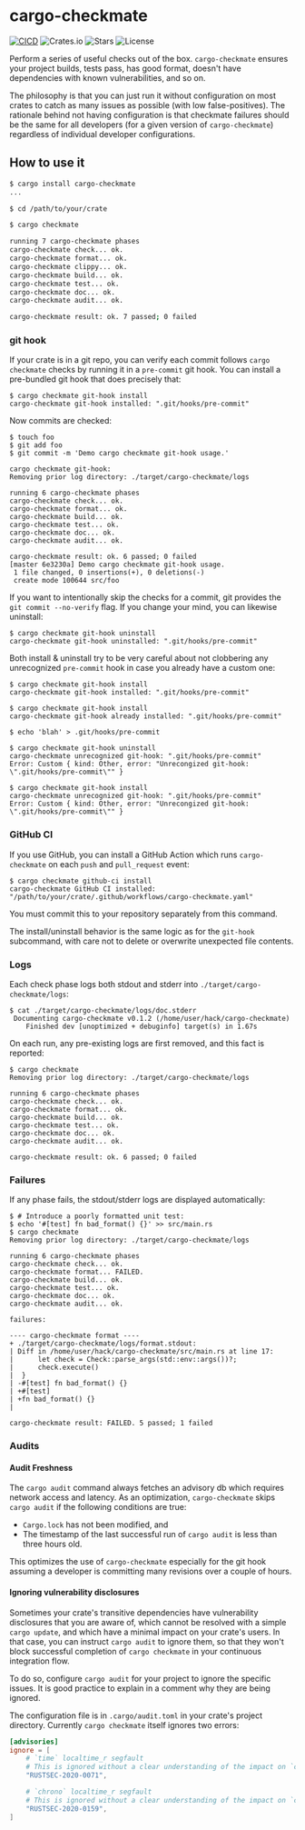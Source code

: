 # cargo-checkmate
[![CICD](https://github.com/nathan-at-least/cargo-checkmate/actions/workflows/cargo-checkmate.yaml/badge.svg)](https://github.com/nathan-at-least/cargo-checkmate/actions/workflows/cargo-checkmate.yaml/badge.svg)
![Crates.io](https://img.shields.io/crates/v/cargo-checkmate)
![Stars](https://img.shields.io/github/stars/nathan-at-least/cargo-checkmate)
![License](https://img.shields.io/github/license/nathan-at-least/cargo-checkmate)

Perform a series of useful checks out of the box. `cargo-checkmate` ensures your project builds, tests pass, has good format, doesn't have dependencies with known vulnerabilities, and so on.

The philosophy is that you can just run it without configuration on most crates to catch as many issues as possible (with low false-positives). The rationale behind not having configuration is that checkmate failures should be the same for all developers (for a given version of `cargo-checkmate`) regardless of individual developer configurations.

## How to use it

``` bash
$ cargo install cargo-checkmate
...

$ cd /path/to/your/crate

$ cargo checkmate

running 7 cargo-checkmate phases
cargo-checkmate check... ok.
cargo-checkmate format... ok.
cargo-checkmate clippy... ok.
cargo-checkmate build... ok.
cargo-checkmate test... ok.
cargo-checkmate doc... ok.
cargo-checkmate audit... ok.

cargo-checkmate result: ok. 7 passed; 0 failed
```

### git hook

If your crate is in a git repo, you can verify each commit follows `cargo checkmate` checks by running it in a `pre-commit` git hook. You can install a pre-bundled git hook that does precisely that:

```
$ cargo checkmate git-hook install
cargo-checkmate git-hook installed: ".git/hooks/pre-commit"
```

Now commits are checked:
```
$ touch foo
$ git add foo
$ git commit -m 'Demo cargo checkmate git-hook usage.'

cargo checkmate git-hook:
Removing prior log directory: ./target/cargo-checkmate/logs

running 6 cargo-checkmate phases
cargo-checkmate check... ok.
cargo-checkmate format... ok.
cargo-checkmate build... ok.
cargo-checkmate test... ok.
cargo-checkmate doc... ok.
cargo-checkmate audit... ok.

cargo-checkmate result: ok. 6 passed; 0 failed
[master 6e3230a] Demo cargo checkmate git-hook usage.
 1 file changed, 0 insertions(+), 0 deletions(-)
 create mode 100644 src/foo
```

If you want to intentionally skip the checks for a commit, git provides the `git commit --no-verify` flag. If you change your mind, you can likewise uninstall:

```
$ cargo checkmate git-hook uninstall
cargo-checkmate git-hook uninstalled: ".git/hooks/pre-commit"
```

Both install & uninstall try to be very careful about not clobbering any unrecognized `pre-commit` hook in case you already have a custom one:

```
$ cargo checkmate git-hook install
cargo-checkmate git-hook installed: ".git/hooks/pre-commit"

$ cargo checkmate git-hook install
cargo-checkmate git-hook already installed: ".git/hooks/pre-commit"

$ echo 'blah' > .git/hooks/pre-commit

$ cargo checkmate git-hook uninstall
cargo-checkmate unrecognized git-hook: ".git/hooks/pre-commit"
Error: Custom { kind: Other, error: "Unrecongized git-hook: \".git/hooks/pre-commit\"" }

$ cargo checkmate git-hook install
cargo-checkmate unrecognized git-hook: ".git/hooks/pre-commit"
Error: Custom { kind: Other, error: "Unrecongized git-hook: \".git/hooks/pre-commit\"" }
```

### GitHub CI

If you use GitHub, you can install a GitHub Action which runs `cargo-checkmate` on each `push` and `pull_request` event:

```
$ cargo checkmate github-ci install
cargo-checkmate GitHub CI installed: "/path/to/your/crate/.github/workflows/cargo-checkmate.yaml"
```

You must commit this to your repository separately from this command.

The install/uninstall behavior is the same logic as for the `git-hook` subcommand, with care not to delete or overwrite unexpected file contents.

### Logs

Each check phase logs both stdout and stderr into `./target/cargo-checkmate/logs`:

```
$ cat ./target/cargo-checkmate/logs/doc.stderr
 Documenting cargo-checkmate v0.1.2 (/home/user/hack/cargo-checkmate)
    Finished dev [unoptimized + debuginfo] target(s) in 1.67s
```

On each run, any pre-existing logs are first removed, and this fact is reported:

```
$ cargo checkmate
Removing prior log directory: ./target/cargo-checkmate/logs

running 6 cargo-checkmate phases
cargo-checkmate check... ok.
cargo-checkmate format... ok.
cargo-checkmate build... ok.
cargo-checkmate test... ok.
cargo-checkmate doc... ok.
cargo-checkmate audit... ok.

cargo-checkmate result: ok. 6 passed; 0 failed

```

### Failures

If any phase fails, the stdout/stderr logs are displayed automatically:

```
$ # Introduce a poorly formatted unit test:
$ echo '#[test] fn bad_format() {}' >> src/main.rs
$ cargo checkmate
Removing prior log directory: ./target/cargo-checkmate/logs

running 6 cargo-checkmate phases
cargo-checkmate check... ok.
cargo-checkmate format... FAILED.
cargo-checkmate build... ok.
cargo-checkmate test... ok.
cargo-checkmate doc... ok.
cargo-checkmate audit... ok.

failures:

---- cargo-checkmate format ----
+ ./target/cargo-checkmate/logs/format.stdout:
| Diff in /home/user/hack/cargo-checkmate/src/main.rs at line 17:
|      let check = Check::parse_args(std::env::args())?;
|      check.execute()
|  }
| -#[test] fn bad_format() {}
| +#[test]
| +fn bad_format() {}
|

cargo-checkmate result: FAILED. 5 passed; 1 failed
```

### Audits

#### Audit Freshness

The `cargo audit` command always fetches an advisory db which requires network access and latency. As an optimization, `cargo-checkmate` skips `cargo audit` if the following conditions are true:

- `Cargo.lock` has not been modified, and
- The timestamp of the last successful run of `cargo audit` is less than three hours old.

This optimizes the use of `cargo-checkmate` especially for the git hook assuming a developer is committing many revisions over a couple of hours.

#### Ignoring vulnerability disclosures

Sometimes your crate's transitive dependencies have vulnerability disclosures that you are aware of, which cannot be resolved with a simple `cargo update`, and which have a minimal impact on your crate's users. In that case, you can instruct `cargo audit` to ignore them, so that they won't block successful completion of `cargo checkmate` in your continuous integration flow.

To do so, configure `cargo audit` for your project to ignore the specific issues. It is good practice to explain in a comment why they are being ignored.

The configuration file is in `.cargo/audit.toml` in your crate's project directory. Currently `cargo checkmate` itself ignores two errors:

```toml
[advisories]
ignore = [
    # `time` localtime_r segfault
    # This is ignored without a clear understanding of the impact on `cargo-checkmate`!
    "RUSTSEC-2020-0071",

    # `chrono` localtime_r segfault
    # This is ignored without a clear understanding of the impact on `cargo-checkmate`!
    "RUSTSEC-2020-0159",
]
```

